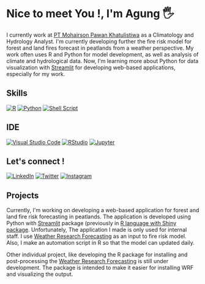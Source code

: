 # Nice to meet You !, I'm Agung 🖐️

I currently work at [PT Mohairson Pawan Khatulistiwa](https://mopakha.id) as a Climatology and Hydrology Analyst. I'm currently developing further the fire risk model for forest and land fires forecast in peatlands from a weather perspective. My work often uses R and Python for model development, as well as analysis of climate and hydrological data. Now, I'm learning more about Python for data visualization with [Streamlit](https://streamlit.io) for developing web-based applications, especially for my work.

## Skills

[![R](https://img.shields.io/badge/r-%23276DC3.svg?style=for-the-badge&logo=r&logoColor=white)](https://cran.r-project.org)
[![Python](https://img.shields.io/badge/python-3670A0?style=for-the-badge&logo=python&logoColor=ffdd54)](https://python.org)
[![Shell Script](https://img.shields.io/badge/shell_script-%23121011.svg?style=for-the-badge&logo=gnu-bash&logoColor=white)](https://www.gnu.org/software/bash)

## IDE

[![Visual Studio Code](https://img.shields.io/badge/Visual%20Studio%20Code-0078d7.svg?style=for-the-badge&logo=visual-studio-code&logoColor=white)](https://code.visualstudio.com)
[![RStudio](https://img.shields.io/badge/RStudio-4285F4?style=for-the-badge&logo=rstudio&logoColor=white)](https://www.posit.co)
[![Jupyter](https://img.shields.io/badge/Jupyter-F37626.svg?style=for-the-badge&logo=Jupyter&logoColor=white)](https://jupyter.org)

## Let's connect !

[![LinkedIn](https://img.shields.io/badge/LinkedIn-0077B5?style=for-the-badge&logo=linkedin&logoColor=white)](https://www.linkedin.com/in/absen)
[![Twitter](https://img.shields.io/badge/Twitter-1DA1F2?style=for-the-badge&logo=twitter&logoColor=white)](https://twitter.com/agungbaruna)
[![Instagram](https://img.shields.io/badge/Instagram-E4405F?style=for-the-badge&logo=instagram&logoColor=white)](https://www.instagram.com/agungbaruna)

## Projects

Currently, I'm working on developing a web-based application for forest and land fire risk forecasting in peatlands. The application is developed using Python with [Streamlit](https://streamlit.io) package (previously in [R language with Shiny package](https://shiny.posit.co). Unfortunately, The application I made is only used for internal staff. I use [Weather Research Forecasting](https://www.mmm.ucar.edu/models/wrf) as an input to fire risk model. Also, I make an automation script in R so that the model can updated daily.  

Other individual project, like developing the R package for installing and post-processing the [Weather Research Forecasting](https://github.com/agungbaruna/Rwrf) is still under development. The package is intended to make it easier for installing WRF and visualizing the output.
